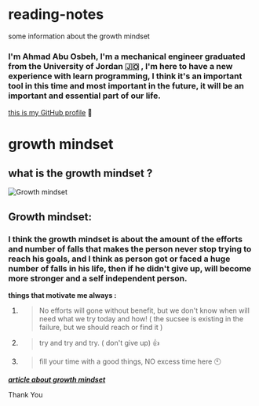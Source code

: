 # reading-notes
some information about the growth mindset

### I'm Ahmad Abu Osbeh, I'm a mechanical engineer graduated from the University of Jordan 🇯🇴 , I'm here to have a new experience with learn programming, I think it's an important tool in this time and most important in the future, it will be an important and essential part of our life.

[this is my GitHub profile](https://github.com/Ahmad-AbuOsbeh) 💙

# growth mindset
## what is the growth mindset ?

![Growth mindset](https://3kllhk1ibq34qk6sp3bhtox1-wpengine.netdna-ssl.com/wp-content/uploads/NewGrowthMindset2.png)
## Growth mindset:
### I think the growth mindset is about the amount of the efforts and number of falls that makes the person never stop trying to reach his goals, and I think as person got or faced a huge number of falls in his life, then if he didn't give up, will become more stronger and a self independent person.

**things that motivate me always :**
1. > No efforts will gone without benefit, but we don't know when will need what we try today and how! ( the sucsee is existing in the failure, but we should reach or find it )

2. > try and try and try. ( don't give up) 👍

3. > fill your time with a good things, NO excess time here 🕙 

***[article about growth mindset](https://www.atlassian.com/blog/inside-atlassian/growth-mindset)***

Thank You
